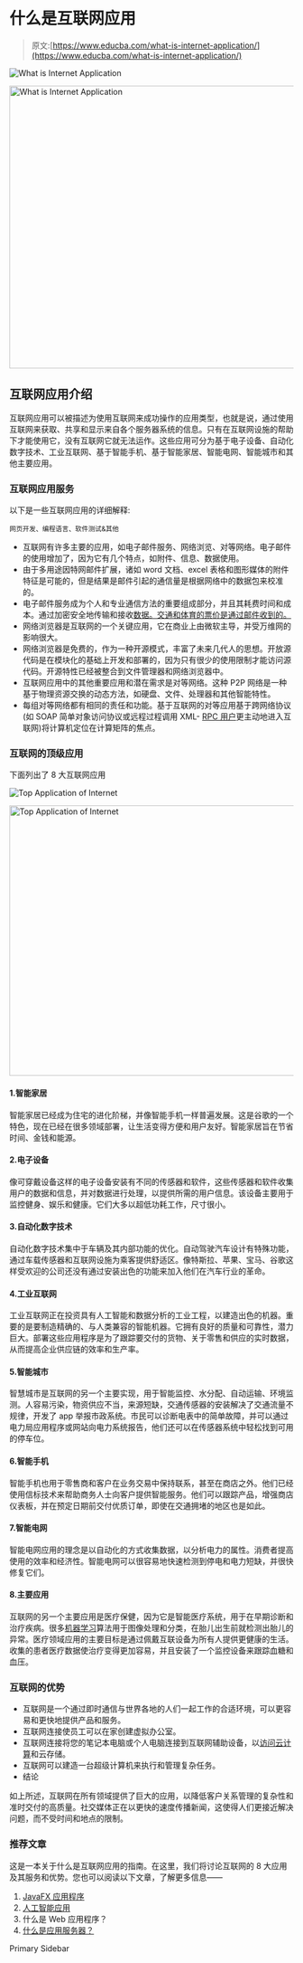 # 什么是互联网应用

> 原文:[https://www.educba.com/what-is-internet-application/](https://www.educba.com/what-is-internet-application/)

![What is Internet Application](../Images/a976ad8db5d26f842cd7f5f08d847ab3.png)

<noscript><img class="alignnone size-full wp-image-250416" src="../Images/a976ad8db5d26f842cd7f5f08d847ab3.png" alt="What is Internet Application" width="900" height="500" data-original-src="https://cdn.educba.com/academy/wp-content/uploads/2019/11/What-is-Internet-Application.png"/></noscript>

## 互联网应用介绍

互联网应用可以被描述为使用互联网来成功操作的应用类型，也就是说，通过使用互联网来获取、共享和显示来自各个服务器系统的信息。只有在互联网设施的帮助下才能使用它，没有互联网它就无法运作。这些应用可分为基于电子设备、自动化数字技术、工业互联网、基于智能手机、基于智能家居、智能电网、智能城市和其他主要应用。

### 互联网应用服务

以下是一些互联网应用的详细解释:

<small>网页开发、编程语言、软件测试&其他</small>

*   互联网有许多主要的应用，如电子邮件服务、网络浏览、对等网络。电子邮件的使用增加了，因为它有几个特点，如附件、信息、数据使用。
*   由于多用途因特网邮件扩展，诸如 word 文档、excel 表格和图形媒体的附件特征是可能的，但是结果是邮件引起的通信量是根据网络中的数据包来校准的。
*   电子邮件服务成为个人和专业通信方法的重要组成部分，并且其耗费时间和成本。通过加密安全地传输和接收[数据。交通和体育的票价是通过邮件收到的。](https://www.educba.com/what-is-encryption/)
*   网络浏览器是互联网的一个关键应用，它在商业上由微软主导，并受万维网的影响很大。
*   网络浏览器是免费的，作为一种开源模式，丰富了未来几代人的思想。开放源代码是在模块化的基础上开发和部署的，因为只有很少的使用限制才能访问源代码。开源特性已经被整合到文件管理器和网络浏览器中。
*   互联网应用中的其他重要应用和潜在需求是对等网络。这种 P2P 网络是一种基于物理资源交换的动态方法，如硬盘、文件、处理器和其他智能特性。
*   每组对等网络都有相同的责任和功能。基于互联网的对等应用基于跨网络协议(如 SOAP 简单对象访问协议或远程过程调用 XML- [RPC 用户](https://www.educba.com/what-is-rpc/)更主动地进入互联网)将计算机定位在计算矩阵的焦点。

### 互联网的顶级应用

下面列出了 8 大互联网应用

![Top Application of Internet](../Images/83a530e9ce55cfffb12605bd0475a636.png)

<noscript><img class="alignnone size-full wp-image-250421" src="../Images/83a530e9ce55cfffb12605bd0475a636.png" alt="Top Application of Internet" width="700" height="478" data-original-src="https://cdn.educba.com/academy/wp-content/uploads/2019/11/Top-Application-of-Internet.png"/></noscript>

#### 1.智能家居

智能家居已经成为住宅的进化阶梯，并像智能手机一样普遍发展。这是谷歌的一个特色，现在已经在很多领域部署，让生活变得方便和用户友好。智能家居旨在节省时间、金钱和能源。

#### 2.电子设备

像可穿戴设备这样的电子设备安装有不同的传感器和软件，这些传感器和软件收集用户的数据和信息，并对数据进行处理，以提供所需的用户信息。该设备主要用于监控健身、娱乐和健康。它们大多以超低功耗工作，尺寸很小。

#### 3.自动化数字技术

自动化数字技术集中于车辆及其内部功能的优化。自动驾驶汽车设计有特殊功能，通过车载传感器和互联网设施为乘客提供舒适区。像特斯拉、苹果、宝马、谷歌这样受欢迎的公司还没有通过安装出色的功能来加入他们在汽车行业的革命。

#### 4.工业互联网

工业互联网正在投资具有人工智能和数据分析的工业工程，以建造出色的机器。重要的是要制造精确的、与人类兼容的智能机器。它拥有良好的质量和可靠性，潜力巨大。部署这些应用程序是为了跟踪要交付的货物、关于零售和供应的实时数据，从而提高企业供应链的效率和生产率。

#### 5.智能城市

智慧城市是互联网的另一个主要实现，用于智能监控、水分配、自动运输、环境监测。人容易污染，物资供应不当，来源短缺，交通传感器的安装解决了交通流量不规律，开发了 app 举报市政系统。市民可以诊断电表中的简单故障，并可以通过电力局应用程序或网站向电力系统报告，他们还可以在传感器系统中轻松找到可用的停车位。

#### 6.智能手机

智能手机也用于零售商和客户在业务交易中保持联系，甚至在商店之外。他们已经使用信标技术来帮助商务人士向客户提供智能服务。他们可以跟踪产品，增强商店仪表板，并在预定日期前交付优质订单，即使在交通拥堵的地区也是如此。

#### 7.智能电网

智能电网应用的理念是以自动化的方式收集数据，以分析电力的属性。消费者提高使用的效率和经济性。智能电网可以很容易地快速检测到停电和电力短缺，并很快修复它们。

#### 8.主要应用

互联网的另一个主要应用是医疗保健，因为它是智能医疗系统，用于在早期诊断和治疗疾病。很多[机器学习](https://www.educba.com/machine-learning-algorithms/)算法用于图像处理和分类，在胎儿出生前就检测出胎儿的异常。医疗领域应用的主要目标是通过佩戴互联设备为所有人提供更健康的生活。收集的患者医疗数据使治疗变得更加容易，并且安装了一个监控设备来跟踪血糖和血压。

### 互联网的优势

*   互联网是一个通过即时通信与世界各地的人们一起工作的合适环境，可以更容易和更快地提供产品和服务。
*   互联网连接使员工可以在家创建虚拟办公室。
*   互联网连接将您的笔记本电脑或个人电脑连接到互联网辅助设备，以[访问云计算](https://www.educba.com/what-is-cloud-computing/)和云存储。
*   互联网可以建造一台超级计算机来执行和管理复杂任务。
*   结论

如上所述，互联网在所有领域提供了巨大的应用，以降低客户关系管理的复杂性和准时交付的高质量。社交媒体正在以更快的速度传播新闻，这使得人们更接近解决问题，而不受时间和地点的限制。

### 推荐文章

这是一本关于什么是互联网应用的指南。在这里，我们将讨论互联网的 8 大应用及其服务和优势。您也可以阅读以下文章，了解更多信息——

1.  [JavaFX 应用程序](https://www.educba.com/javafx-applications/)
2.  [人工智能应用](https://www.educba.com/artificial-intelligence-applications/)
3.  什么是 Web 应用程序？
4.  [什么是应用服务器？](https://www.educba.com/what-is-application-server/)

<footer class="entry-footer">

<aside class="sidebar sidebar-primary widget-area" role="complementary" aria-label="Primary Sidebar">Primary Sidebar</aside>

</footer>
